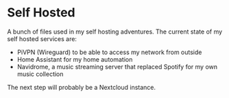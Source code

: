 # Self Hosted

A bunch of files used in my self hosting adventures. The current state of my self hosted services are:

- PiVPN (Wireguard) to be able to access my network from outside
- Home Assistant for my home automation
- Navidrome, a music streaming server that replaced Spotify for my own music collection

The next step will probably be a Nextcloud instance.
